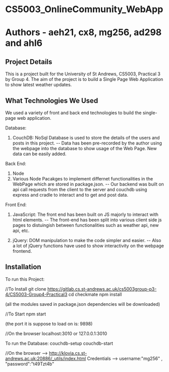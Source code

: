 # CS5003_OnlineCommunity_WebApp
# Authors - aeh21, cx8, mg256, ad298 and ahl6

## Project Details 

This is a project built for the University of St Andrews, CS5003, Practical 3 by Group 4. 
The aim of the project is to build a Single Page Web Application to show latest weather updates. 
 
## What Technologies We Used

We used a variety of front and back end technologies to build the single-page web application. 

Database:
1. CouchDB: NoSql Database is used to store the details of the users and posts in this project. 
-- Data has been pre-recorded by the author using the webpage into the database to show usage of the Web Page. New data can be easily added. 


Back End: 
1. Node
2. Various Node Pacakges to implement differnet functionalities in the WebPage which are stored in package.json.
-- Our backend was built on api call requests from the client to the server and couchdb using express and cradle to interact and to get and post data.


Front End:
1. JavaScript: The front end has been built on JS majorly to interact with html elements. 
-- The front-end has been split into various client side js pages to distuingish between functionalities such as weather api, new api, etc. 

2. jQuery: DOM manipulation to make the code simpler and easier.
-- Also a lot of jQuery functions have used to show interactivity on the webpage frontend.


## Installation

To run this Project:

//To Install
git clone https://gitlab.cs.st-andrews.ac.uk/cs5003group-p3-4/CS5003-Group4-Practical3
cd checkmate
npm install

(all the modules saved in package.json dependencies will be downloaded)


//To Start
npm start

(the port it is suppose to load on is: 9898)


//On the browser
localhost:3010 or
127.0.0.1:3010


To run the Database:
couchdb-setup
couchdb-start

//On the browser --> http://klovia.cs.st-andrews.ac.uk:20886/_utils/index.html
Credentials --> username:"mg256" , "password":"t49Tzt4b"




